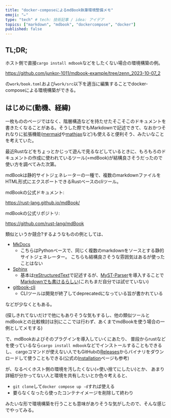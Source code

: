 ```yaml
---
title: "docker-composeによるmdBook執筆環境整備メモ"
emoji: "✏️"
type: "tech" # tech: 技術記事 / idea: アイデア
topics: ["markdown", "mdbook", "dockercompose", "docker"]
published: false
---
```


## TL;DR;

ホスト側で直接`cargo install mdbook`などをしたくない場合の環境構築の例。

https://github.com/junkor-1011/mdbook-example/tree/zenn_2023-10-07_2

の`work/book.toml`および`work/src`以下を適当に編集することでdocker-composeによる環境構築ができる。

## はじめに(動機、経緯)

一枚もののページではなく、階層構造などを持たせたそこそこのドキュメントを書きたくなることがある。そうした際でもMarkdownで記述できて、なおかつそれなりに拡張機能([mermaid](https://mermaid.js.org/)や[mathjax](https://www.mathjax.org/)など)も使えると便利そう、みたいなことを考えていた。

最近Rustなどをちょっとかじって遊んで見るなどしているときに、もろもろのドキュメントの作成に使われているツール(=mdBook)が結構良さそうだったので使い方を調べてみた次第。

mdBookは静的サイトジェネレーターの一種で、複数のmarkdownファイルをHTML形式にエクスポートできるRustベースのcliツール。

mdBookの公式ドキュメント:

https://rust-lang.github.io/mdBook/

mdBookの公式リポジトリ:

https://github.com/rust-lang/mdBook

類似というか競合?するようなものの例としては、

- [MkDocs](https://www.mkdocs.org/)
  - こちらはPythonベースで、同じく複数のmarkdownをソースとする静的サイトジェネレーター。
    こちらも結構良さそうな雰囲気はあるが使ったことはない
- [Sphinx](https://www.sphinx-doc.org/ja/master/)
  - 基本は[reStructuredText](https://www.sphinx-doc.org/ja/master/usage/restructuredtext/basics.html)で記述するが、[MyST-Parser](https://myst-parser.readthedocs.io/en/latest/)を導入することで[Markdownでも書けるらしい](https://www.sphinx-doc.org/ja/master/usage/markdown.html)(これもまだ自分では試せていない)
- [gitbook-cli](https://github.com/GitbookIO/gitbook-cli)
  - CLIツールは開発が終了してdeprecatedになっている旨が書かれている

などが少なくともある。

(探しきれてないだけで他にもありそうな気もするし、他の類似ツールとmdBookとの比較検討は別にここでは行わず、あくまでmdBookを使う場合の一例としてメモする)

で、mdBookおよびそのプラグインを導入していくにあたり、
普段からrustなどを使っているなら`cargo install mdbook`などでインストールすることもできるし、
cargoコマンドが使えない人でもGitHubの[Releases](https://github.com/rust-lang/mdBook/releases)からバイナリをダウンロードして使うこともできる(公式の[Installation](https://rust-lang.github.io/mdBook/guide/installation.html)ページも参考)

が、なるべくホスト側の環境を汚したくない(=使い捨てにしたい)とか、
あまり詳細が分かってない人と環境を共有したいとか色々考えると、

- `git clone`して`docker compose up -d`すれば使える
- 要らなくなったら使ったコンテナイメージを削除して終わり

みたいな形で環境構築を行うことも意味がありそうな気がしたので、そんな感じでやってみる。
